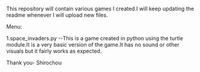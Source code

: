 This repository will contain various games I created.I will keep updating the readme whenever I will upload new files.

Menu:

1.space_invaders.py     --This is a game created in python using the turtle module.It is a very basic version of the game.It has no sound or other visuals but it fairly works as expected.


Thank you-
Shirochou
